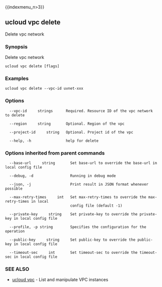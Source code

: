 {{indexmenu_n>3}}

## ucloud vpc delete

Delete vpc network

### Synopsis

Delete vpc network

```
ucloud vpc delete [flags]
```

### Examples

```
ucloud vpc delete --vpc-id uvnet-xxx
```

### Options

```
  --vpc-id     strings      Required. Resource ID of the vpc network to delete 

  --region     string       Optional. Region of the vpc 

  --project-id     string   Optional. Project id of the vpc 

  --help, -h                help for delete 

```

### Options inherited from parent commands

```
  --base-url     string       Set base-url to override the base-url in local config file 

  --debug, -d                 Running in debug mode 

  --json, -j                  Print result in JSON format whenever possible 

  --max-retry-times     int   Set max-retry-times to override the max-retry-times in local
                              config file (default -1) 

  --private-key     string    Set private-key to override the private-key in local config file 

  --profile, -p string        Specifies the configuration for the operation 

  --public-key     string     Set public-key to override the public-key in local config file 

  --timeout-sec     int       Set timeout-sec to override the timeout-sec in local config file 

```

### SEE ALSO

* [ucloud vpc](software/cli/cmd/ucloud/vpc)	 - List and manipulate VPC instances

